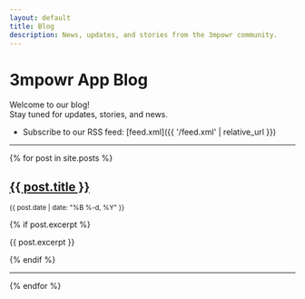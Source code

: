 ```yaml
---
layout: default
title: Blog
description: News, updates, and stories from the 3mpowr community.
---
```


# 3mpowr App Blog

Welcome to our blog!  
Stay tuned for updates, stories, and news.

- Subscribe to our RSS feed: [feed.xml]({{ '/feed.xml' | relative_url }})

<hr>

{% for post in site.posts %}
<article>
  <h2><a href="{{ post.url | relative_url }}">{{ post.title }}</a></h2>
  <p><small>{{ post.date | date: "%B %-d, %Y" }}</small></p>
  {% if post.excerpt %}
  <p>{{ post.excerpt }}</p>
  {% endif %}
</article>
<hr>
{% endfor %}

<!-- To add a blog post, create a markdown file in the _posts/ directory with the format YYYY-MM-DD-title.md -->
